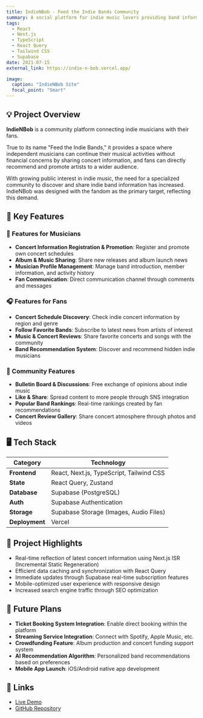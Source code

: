 ```yaml
---
title: IndieNBob - Feed the Indie Bands Community
summary: A social platform for indie music lovers providing band information, concert schedules, and fan community features
tags:
  - React
  - Next.js
  - TypeScript
  - React Query
  - Tailwind CSS
  - Supabase
date: 2021-07-15
external_link: https://indie-n-bob.vercel.app/

image:
  caption: "IndieNBob Site"
  focal_point: "Smart"
---
```


## 💡 Project Overview

**IndieNBob** is a community platform connecting indie musicians with their fans.

True to its name "Feed the Indie Bands," it provides a space where independent musicians can continue their musical activities without financial concerns by sharing concert information, and fans can directly recommend and promote artists to a wider audience.

With growing public interest in indie music, the need for a specialized community to discover and share indie band information has increased. IndieNBob was designed with the fandom as the primary target, reflecting this demand.

## 🎵 Key Features

### 🎤 Features for Musicians

- **Concert Information Registration & Promotion**: Register and promote own concert schedules
- **Album & Music Sharing**: Share new releases and album launch news
- **Musician Profile Management**: Manage band introduction, member information, and activity history
- **Fan Communication**: Direct communication channel through comments and messages

### 🎧 Features for Fans

- **Concert Schedule Discovery**: Check indie concert information by region and genre
- **Follow Favorite Bands**: Subscribe to latest news from artists of interest
- **Music & Concert Reviews**: Share favorite concerts and songs with the community
- **Band Recommendation System**: Discover and recommend hidden indie musicians

### 🌟 Community Features

- **Bulletin Board & Discussions**: Free exchange of opinions about indie music
- **Like & Share**: Spread content to more people through SNS integration
- **Popular Band Rankings**: Real-time rankings created by fan recommendations
- **Concert Review Gallery**: Share concert atmosphere through photos and videos

## 🖥️ Tech Stack

| Category       | Technology                               |
| -------------- | ---------------------------------------- |
| **Frontend**   | React, Next.js, TypeScript, Tailwind CSS |
| **State**      | React Query, Zustand                     |
| **Database**   | Supabase (PostgreSQL)                    |
| **Auth**       | Supabase Authentication                  |
| **Storage**    | Supabase Storage (Images, Audio Files)   |
| **Deployment** | Vercel                                   |

## 🚀 Project Highlights

- Real-time reflection of latest concert information using Next.js ISR (Incremental Static Regeneration)
- Efficient data caching and synchronization with React Query
- Immediate updates through Supabase real-time subscription features
- Mobile-optimized user experience with responsive design
- Increased search engine traffic through SEO optimization

## 📍 Future Plans

- **Ticket Booking System Integration**: Enable direct booking within the platform
- **Streaming Service Integration**: Connect with Spotify, Apple Music, etc.
- **Crowdfunding Feature**: Album production and concert funding support system
- **AI Recommendation Algorithm**: Personalized band recommendations based on preferences
- **Mobile App Launch**: iOS/Android native app development

## 🔗 Links

- [Live Demo](https://indie-n-bob.vercel.app/)
- [GitHub Repository](https://github.com/oneieo/indie-n-bob)
